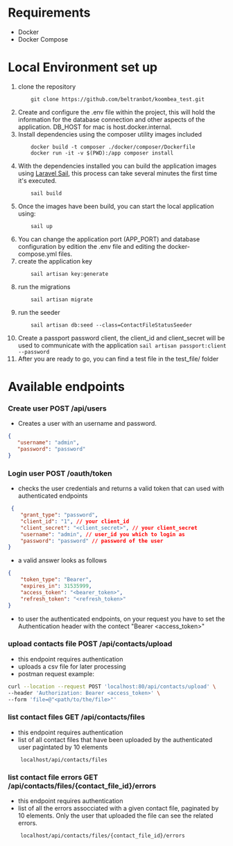 # Requirements
- Docker
- Docker Compose

# Local Environment set up
 1. clone the repository
    ```shell
        git clone https://github.com/beltranbot/koombea_test.git
    ```
 2. Create and configure the .env file within the project, this will hold the information for the database connection and other aspects of the application. DB_HOST for mac is host.docker.internal.
 3. Install dependencies using the composer utility images included
    ```shell
        docker build -t composer ./docker/composer/Dockerfile
        docker run -it -v $(PWD):/app composer install
    ```
 4. With the dependencies installed you can build the application images using [Laravel Sail](https://laravel.com/docs/8.x/sail), this process can take several minutes the first time it's executed.
    ```shell
        sail build
    ```
 5. Once the images have been build, you can start the local application using:
    ```shell
        sail up
    ```
 6. You can change the application port (APP_PORT) and database configuration by edition the .env file and editing the docker-compose.yml files.
 7. create the application key
    ```shell
        sail artisan key:generate
    ```
 8. run the migrations
    ```shell
        sail artisan migrate
    ```
 9. run the seeder
    ```shell
        sail artisan db:seed --class=ContactFileStatusSeeder
    ```
 10. Create a passport password client, the client_id and client_secret will be used to communicate with the application
    ```
        sail artisan passport:client --password
    ```
 9. After you are ready to go, you can find a test file in the test_file/ folder

# Available endpoints

### Create user POST /api/users
 - Creates a user with an username and password.
 ```json
{
    "username": "admin",
    "password": "password"
}
 ```

### Login user POST /oauth/token
 - checks the user credentials and returns a valid token that can used with authenticated endpoints
```json
 {
    "grant_type": "password",
    "client_id": "1", // your client_id
    "client_secret": "<client_secret>", // your client_secret
    "username": "admin", // user_id you which to login as
    "password": "password" // password of the user
}
```
 - a valid answer looks as follows
```json
{
    "token_type": "Bearer",
    "expires_in": 31535999,
    "access_token": "<bearer_token>",
    "refresh_token": "<refresh_token>"
}
```
 - to user the authenticated endpoints, on your request you have to set the Authentication header with the contect "Bearer <access_token>"

### upload contacts file POST /api/contacts/upload
 - this endpoint requires authentication
 - uploads a csv file for later processing
 - postman request example:
```bash
curl --location --request POST 'localhost:80/api/contacts/upload' \
--header 'Authorization: Bearer <access_token>' \
--form 'file=@"<path/to/the/file>"'
```

### list contact files GET /api/contacts/files
 - this endpoint requires authentication
 - list of all contact files that have been uploaded by the authenticated user pagintated by 10 elements
```
    localhost/api/contacts/files
```
### list contact file errors GET /api/contacts/files/{contact_file_id}/errors
 - this endpoint requires authentication
 - list of all the errors assocciated with a given contact file, paginated by 10 elements. Only the user that uploaded the file can see the related errors.
```
    localhost/api/contacts/files/{contact_file_id}/errors
```

